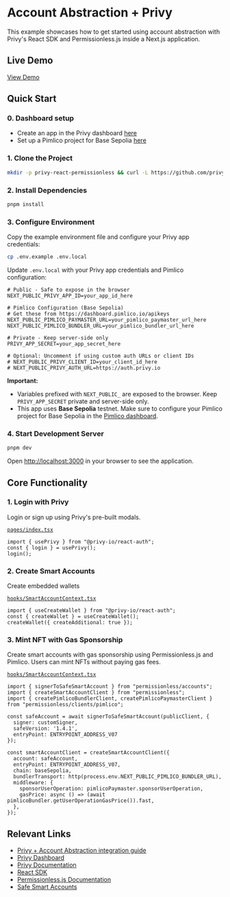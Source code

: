# Account Abstraction + Privy

This example showcases how to get started using account abstraction with Privy's React SDK and Permissionless.js inside a Next.js application.

## Live Demo

[View Demo](https://permissionless-example.privy.io/)

## Quick Start

### 0. Dashboard setup
- Create an app in the Privy dashboard [here](https://dashboard.privy.io/)
- Set up a Pimlico project for Base Sepolia [here](https://dashboard.pimlico.io/)

### 1. Clone the Project

```bash
mkdir -p privy-react-permissionless && curl -L https://github.com/privy-io/privy-examples/archive/main.tar.gz | tar -xz --strip=3 -C privy-react-permissionless privy-examples-main/examples/privy-react-permissionless && cd privy-react-permissionless
```

### 2. Install Dependencies

```bash
pnpm install
```

### 3. Configure Environment

Copy the example environment file and configure your Privy app credentials:

```bash
cp .env.example .env.local
```

Update `.env.local` with your Privy app credentials and Pimlico configuration:

```env
# Public - Safe to expose in the browser
NEXT_PUBLIC_PRIVY_APP_ID=your_app_id_here

# Pimlico Configuration (Base Sepolia)
# Get these from https://dashboard.pimlico.io/apikeys
NEXT_PUBLIC_PIMLICO_PAYMASTER_URL=your_pimlico_paymaster_url_here
NEXT_PUBLIC_PIMLICO_BUNDLER_URL=your_pimlico_bundler_url_here

# Private - Keep server-side only
PRIVY_APP_SECRET=your_app_secret_here

# Optional: Uncomment if using custom auth URLs or client IDs
# NEXT_PUBLIC_PRIVY_CLIENT_ID=your_client_id_here
# NEXT_PUBLIC_PRIVY_AUTH_URL=https://auth.privy.io
```

**Important:** 
- Variables prefixed with `NEXT_PUBLIC_` are exposed to the browser. Keep `PRIVY_APP_SECRET` private and server-side only.
- This app uses **Base Sepolia** testnet. Make sure to configure your Pimlico project for Base Sepolia in the [Pimlico dashboard](https://dashboard.pimlico.io/).

### 4. Start Development Server

```bash
pnpm dev
```

Open [http://localhost:3000](http://localhost:3000) in your browser to see the application.

## Core Functionality

### 1. Login with Privy

Login or sign up using Privy's pre-built modals.

[`pages/index.tsx`](./pages/index.tsx)
```tsx
import { usePrivy } from "@privy-io/react-auth"; 
const { login } = usePrivy();
login();
```

### 2. Create Smart Accounts

Create embedded wallets

[`hooks/SmartAccountContext.tsx`](./hooks/SmartAccountContext.tsx)
```tsx
import { useCreateWallet } from "@privy-io/react-auth";
const { createWallet } = useCreateWallet();
createWallet({ createAdditional: true });
```

### 3. Mint NFT with Gas Sponsorship

Create smart accounts with gas sponsorship using Permissionless.js and Pimlico. Users can mint NFTs without paying gas fees.

[`hooks/SmartAccountContext.tsx`](./hooks/SmartAccountContext.tsx)
```tsx
import { signerToSafeSmartAccount } from "permissionless/accounts";
import { createSmartAccountClient } from "permissionless";
import { createPimlicoBundlerClient, createPimlicoPaymasterClient } from "permissionless/clients/pimlico";

const safeAccount = await signerToSafeSmartAccount(publicClient, {
  signer: customSigner,
  safeVersion: '1.4.1',
  entryPoint: ENTRYPOINT_ADDRESS_V07
});

const smartAccountClient = createSmartAccountClient({
  account: safeAccount,
  entryPoint: ENTRYPOINT_ADDRESS_V07,
  chain: baseSepolia,
  bundlerTransport: http(process.env.NEXT_PUBLIC_PIMLICO_BUNDLER_URL),
  middleware: {
    sponsorUserOperation: pimlicoPaymaster.sponsorUserOperation,
    gasPrice: async () => (await pimlicoBundler.getUserOperationGasPrice()).fast,
  },
});
```

## Relevant Links

- [Privy + Account Abstraction integration guide](https://docs.privy.io/recipes/account-abstraction/custom-implementation#safe)
- [Privy Dashboard](https://dashboard.privy.io)
- [Privy Documentation](https://docs.privy.io)
- [React SDK](https://www.npmjs.com/package/@privy-io/react-auth)
- [Permissionless.js Documentation](https://docs.pimlico.io/permissionless)
- [Safe Smart Accounts](https://docs.safe.global/)